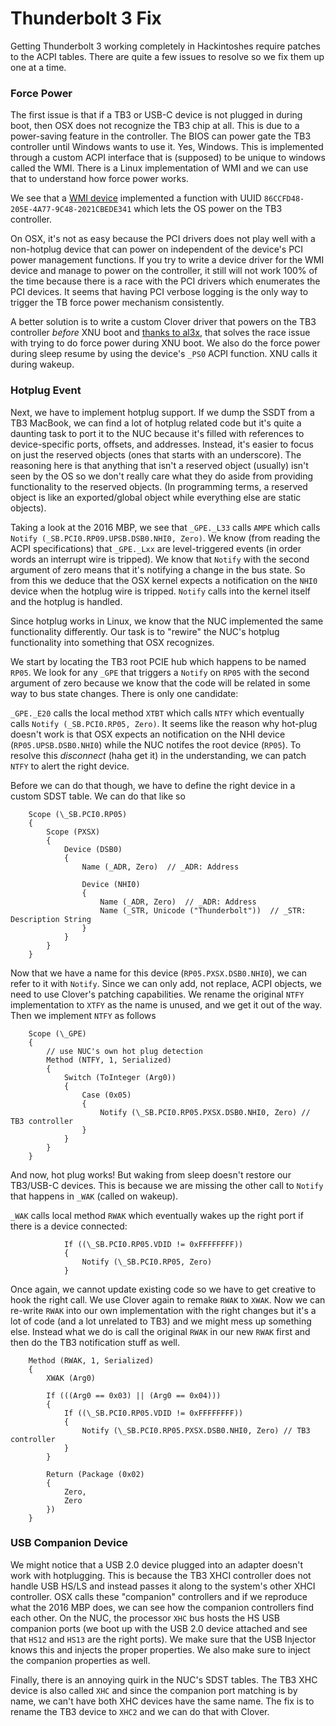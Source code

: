 # Thunderbolt 3 Fix

Getting Thunderbolt 3 working completely in Hackintoshes require patches to the ACPI tables. There are quite a few issues to resolve so we fix them up one at a time.

### Force Power

The first issue is that if a TB3 or USB-C device is not plugged in during boot, then OSX does not recognize the TB3 chip at all. This is due to a power-saving feature in the controller. The BIOS can power gate the TB3 controller until Windows wants to use it. Yes, Windows. This is implemented through a custom ACPI interface that is \(supposed\) to be unique to windows called the WMI. There is a Linux implementation of WMI and we can use that to understand how force power works.

We see that a [WMI device](https://github.com/torvalds/linux/blob/master/drivers/platform/x86/intel-wmi-thunderbolt.c) implemented a function with UUID `86CCFD48-205E-4A77-9C48-2021CBEDE341` which lets the OS power on the TB3 controller.

On OSX, it's not as easy because the PCI drivers does not play well with a non-hotplug device that can power on independent of the device's PCI power management functions. If you try to write a device driver for the WMI device and manage to power on the controller, it still will not work 100% of the time because there is a race with the PCI drivers which enumerates the PCI devices. It seems that having PCI verbose logging is the only way to trigger the TB force power mechanism consistently.

A better solution is to write a custom Clover driver that powers on the TB3 controller _before_ XNU boot and [thanks to al3x](https://github.com/osy86/ThunderboltPkg), that solves the race issue with trying to do force power during XNU boot. We also do the force power during sleep resume by using the device's `_PS0` ACPI function. XNU calls it during wakeup.

### Hotplug Event

Next, we have to implement hotplug support. If we dump the SSDT from a TB3 MacBook, we can find a lot of hotplug related code but it's quite a daunting task to port it to the NUC because it's filled with references to device-specific ports, offsets, and addresses. Instead, it's easier to focus on just the reserved objects \(ones that starts with an underscore\). The reasoning here is that anything that isn't a reserved object \(usually\) isn't seen by the OS so we don't really care what they do aside from providing functionality to the reserved objects. \(In programming terms, a reserved object is like an exported/global object while everything else are static objects\).

Taking a look at the 2016 MBP, we see that `_GPE._L33` calls `AMPE` which calls `Notify (_SB.PCI0.RP09.UPSB.DSB0.NHI0, Zero)`. We know \(from reading the ACPI specifications\) that `_GPE._Lxx` are level-triggered events \(in order words an interrupt wire is tripped\). We know that `Notify` with the second argument of zero means that it's notifying a change in the bus state. So from this we deduce that the OSX kernel expects a notification on the `NHI0` device when the hotplug wire is tripped. `Notify` calls into the kernel itself and the hotplug is handled.

Since hotplug works in Linux, we know that the NUC implemented the same functionality differently. Our task is to "rewire" the NUC's hotplug functionality into something that OSX recognizes.

We start by locating the TB3 root PCIE hub which happens to be named `RP05`. We look for any `_GPE` that triggers a `Notify` on `RP05` with the second argument of zero because we know that the code will be related in some way to bus state changes. There is only one candidate:

`_GPE._E20` calls the local method `XTBT` which calls `NTFY` which eventually calls `Notify (_SB.PCI0.RP05, Zero)`. It seems like the reason why hot-plug doesn't work is that OSX expects an notification on the NHI device \(`RP05.UPSB.DSB0.NHI0`\) while the NUC notifes the root device \(`RP05`\). To resolve this _disconnect_ \(haha get it\) in the understanding, we can patch `NTFY` to alert the right device.

Before we can do that though, we have to define the right device in a custom SDST table. We can do that like so

```text
    Scope (\_SB.PCI0.RP05)
    {
        Scope (PXSX)
        {
            Device (DSB0)
            {
                Name (_ADR, Zero)  // _ADR: Address
                
                Device (NHI0)
                {
                    Name (_ADR, Zero)  // _ADR: Address
                    Name (_STR, Unicode ("Thunderbolt"))  // _STR: Description String
                }
            }
        }
    }
```

Now that we have a name for this device \(`RP05.PXSX.DSB0.NHI0`\), we can refer to it with `Notify`. Since we can only add, not replace, ACPI objects, we need to use Clover's patching capabilities. We rename the original `NTFY` implementation to `XTFY` as the name is unused, and we get it out of the way. Then we implement `NTFY` as follows

```text
    Scope (\_GPE)
    {
        // use NUC's own hot plug detection
        Method (NTFY, 1, Serialized)
        {
            Switch (ToInteger (Arg0))
            {
                Case (0x05)
                {
                    Notify (\_SB.PCI0.RP05.PXSX.DSB0.NHI0, Zero) // TB3 controller
                }
            }
        }
    }
```

And now, hot plug works! But waking from sleep doesn't restore our TB3/USB-C devices. This is because we are missing the other call to `Notify` that happens in `_WAK` \(called on wakeup\).

`_WAK` calls local method `RWAK` which eventually wakes up the right port if there is a device connected:

```text
            If ((\_SB.PCI0.RP05.VDID != 0xFFFFFFFF))
            {
                Notify (\_SB.PCI0.RP05, Zero)
            }
```

Once again, we cannot update existing code so we have to get creative to hook the right call. We use Clover again to remake `RWAK` to `XWAK`. Now we can re-write `RWAK` into our own implementation with the right changes but it's a lot of code \(and a lot unrelated to TB3\) and we might mess up something else. Instead what we do is call the original `RWAK` in our new `RWAK` first and then do the TB3 notification stuff as well.

```text
    Method (RWAK, 1, Serialized)
    {
        XWAK (Arg0)

        If (((Arg0 == 0x03) || (Arg0 == 0x04)))
        {
            If ((\_SB.PCI0.RP05.VDID != 0xFFFFFFFF))
            {
                Notify (\_SB.PCI0.RP05.PXSX.DSB0.NHI0, Zero) // TB3 controller
            }
        }

        Return (Package (0x02)
        {
            Zero, 
            Zero
        })
    }
```

### USB Companion Device

We might notice that a USB 2.0 device plugged into an adapter doesn't work with hotplugging. This is because the TB3 XHCI controller does not handle USB HS/LS and instead passes it along to the system's other XHCI controller. OSX calls these "companion" controllers and if we reproduce what the 2016 MBP does, we can see how the companion controllers find each other. On the NUC, the processor `XHC` bus hosts the HS USB companion ports \(we boot up with the USB 2.0 device attached and see that `HS12` and `HS13` are the right ports\). We make sure that the USB Injector knows this and injects the proper properties. We also make sure to inject the companion properties as well.

Finally, there is an annoying quirk in the NUC's SDST tables. The TB3 XHC device is also called `XHC` and since the companion port matching is by name, we can't have both XHC devices have the same name. The fix is to rename the TB3 device to `XHC2` and we can do that with Clover.




